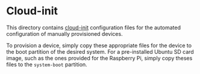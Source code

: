# Cloud-init

This directory contains [cloud-init][docs-cloud-init] configuration files for the automated configuration of manually provisioned devices.

To provision a device, simply copy these appropriate files for the device to the boot partition of the desired system. For a pre-installed Ubuntu SD card image, such as the ones provided for the Raspberry Pi, simply copy theses files to the `system-boot` partition.

[docs-cloud-init]: https://cloudinit.readthedocs.io/en/latest/
